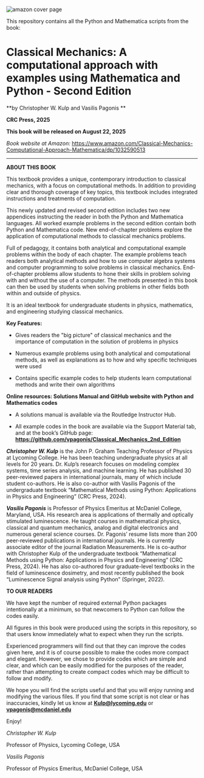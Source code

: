 ![amazon cover page](https://github.com/user-attachments/assets/f268c7b0-4a00-4ff6-84c7-0ab675081e18)

This repository contains all the Python and Mathematica scripts from the book:

# Classical Mechanics: A computational approach with examples using Mathematica and Python - Second Edition

**by Christopher W. Kulp and Vasilis Pagonis **

**CRC Press, 2025**

**This book will be released on August 22, 2025**

_Book website at Amazon:_ 
https://www.amazon.com/Classical-Mechanics-Computational-Approach-Mathematica/dp/1032590513

__________________________________

**ABOUT THIS BOOK**

This textbook provides a unique, contemporary introduction to classical mechanics, with a focus on computational methods. In addition to providing clear and thorough coverage of key topics, this textbook includes integrated instructions and treatments of computation.

This newly updated and revised second edition includes two new appendices instructing the reader in both the Python and Mathematica languages. All worked example problems in the second edition contain both Python and Mathematica code. New end-of-chapter problems explore the application of computational methods to classical mechanics problems.

Full of pedagogy, it contains both analytical and computational example problems within the body of each chapter. The example problems teach readers both analytical methods and how to use computer algebra systems and computer programming to solve problems in classical mechanics. End-of-chapter problems allow students to hone their skills in problem solving with and without the use of a computer. The methods presented in this book can then be used by students when solving problems in other fields both within and outside of physics.

It is an ideal textbook for undergraduate students in physics, mathematics, and engineering studying classical mechanics.

**Key Features:**

* Gives readers the "big picture" of classical mechanics and the importance of computation in the solution of problems in physics

* Numerous example problems using both analytical and computational methods, as well as explanations as to how and why specific techniques were used

* Contains specific example codes to help students learn computational methods and write their own algorithms

**Online resources: Solutions Manual and GitHub website with Python and Mathematics codes**
* A solutions manual is available via the Routledge Instructor Hub.

* All example codes in the book are available via the Support Material tab, and at the book’s GitHub page: **https://github.com/vpagonis/Classical_Mechanics_2nd_Edition**

**_Christopher W. Kulp_** is the John P. Graham Teaching Professor of Physics at Lycoming College. He has been teaching undergraduate physics at all levels for 20 years. Dr. Kulp’s research focuses on modeling complex systems, time series analysis, and machine learning. He has published 30 peer-reviewed papers in international journals, many of which include student co-authors. He is also co-author with Vasilis Pagonis of the undergraduate textbook “Mathematical Methods using Python: Applications in Physics and Engineering” (CRC Press, 2024).

**_Vasilis Pagonis_** is Professor of Physics Emeritus at McDaniel College, Maryland, USA. His research area is applications of thermally and optically stimulated luminescence. He taught courses in mathematical physics, classical and quantum mechanics, analog and digital electronics and numerous general science courses. Dr. Pagonis’ resume lists more than 200 peer-reviewed publications in international journals. He is currently associate editor of the journal Radiation Measurements. He is co-author with Christopher Kulp of the undergraduate textbook “Mathematical Methods using Python: Applications in Physics and Engineering” (CRC Press, 2024). He has also co-authored four graduate-level textbooks in the field of luminescence dosimetry, and most recently published the book “Luminescence Signal analysis using Python” (Springer, 2022).


**TO OUR READERS**

We have kept the number of required external Python packages intentionally at a minimum, so that newcomers to Python can follow the codes easily.

All figures in this book were produced using the scripts in this repository, so that users know immediately what to expect when they run the scripts.

Experienced programmers will  find out that they can improve the codes given here, and it is of course possible to make the codes more compact 
and elegant. However, we chose to provide codes which are simple and clear, and which can be easily modified for the purposes of the reader, 
rather than attempting to create compact codes which may be difficult to follow and modify.

We hope you will find the scripts useful and that you will enjoy running and modifying the various files. If you find that some script is not clear or has inaccuracies, kindly let us know at **Kulp@lycoming.edu** or **vpagonis@mcdaniel.edu**

Enjoy!

_Christopher W. Kulp_

Professor of Physics, Lycoming College, USA

_Vasilis Pagonis_

Professor of Physics Emeritus, McDaniel College, USA


